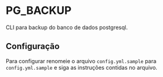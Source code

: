 # PG_BACKUP

CLI para backup do banco de dados postgresql.

## Configuração

Para configurar renomeie o arquivo `config.yml.sample` para `config.yml.sample` e siga as instruções contidas no arquivo.
